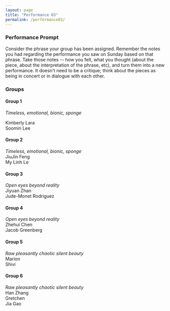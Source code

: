 ```yaml
---
layout: page
title: "Performance 03"
permalink: /performance03/
---
```


### Performance Prompt

Consider the phrase your group has been assigned. Remember the notes you had regarding the performance you saw on Sunday based on that phrase. Take those notes -- how you felt, what you thought (about the piece, about the interpretation of the phrase, etc), and turn them into a new performance. It doesn't need to be a critique; think about the pieces as being in concert or in dialogue with each other.

### Groups

#### Group 1

_Timeless, emotional, bionic, sponge_

Kimberly Lara  
Soomin Lee

#### Group 2

_Timeless, emotional, bionic, sponge_  
JiuJin Feng  
My Linh Le

#### Group 3

_Open eyes beyond reality_  
Jiyuan Zhan  
Jude-Monet Rodriguez

#### Group 4

_Open eyes beyond reality_  
Zhehui Chen  
Jacob Greenberg

#### Group 5

_Raw pleasantly chaotic silent beauty_  
Marion  
Shivi

#### Group 6

_Raw pleasantly chaotic silent beauty_  
Han Zhang  
Gretchen  
Jia Gao
